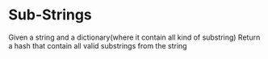 # Sub-Strings

Given a string and a dictionary(where it contain all kind of substring)
Return a hash that contain all valid substrings from the string
